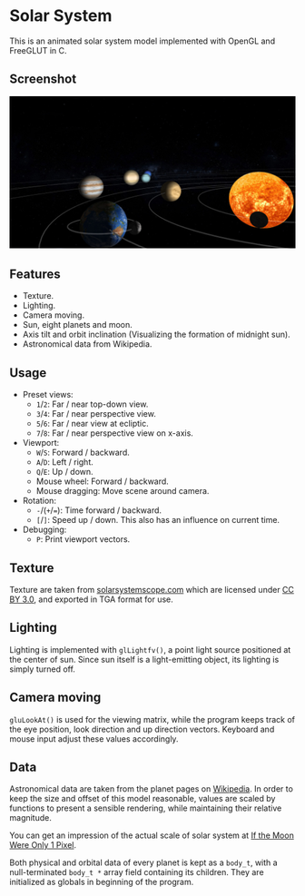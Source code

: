 # Solar System

This is an animated solar system model implemented with OpenGL and FreeGLUT in C.

## Screenshot

![Screenshot](screenshot/solar_system.jpg)

## Features

- Texture.
- Lighting.
- Camera moving.
- Sun, eight planets and moon.
- Axis tilt and orbit inclination (Visualizing the formation of midnight sun).
- Astronomical data from Wikipedia.

## Usage

- Preset views:
    - `1`/`2`: Far / near top-down view.
    - `3`/`4`: Far / near perspective view.
    - `5`/`6`: Far / near view at ecliptic.
    - `7`/`8`: Far / near perspective view on x-axis.
- Viewport:
    - `W`/`S`: Forward / backward.
    - `A`/`D`: Left / right.
    - `Q`/`E`: Up / down.
    - Mouse wheel: Forward / backward.
    - Mouse dragging: Move scene around camera.
- Rotation:
    - `-`/(`+`/`=`): Time forward / backward.
    - `[`/`]`: Speed up / down. This also has an influence on current time.
- Debugging:
    - `P`: Print viewport vectors.

## Texture

Texture are taken from [solarsystemscope.com](http://www.solarsystemscope.com/nexus/textures/planet_textures/) which are licensed under [CC BY 3.0](https://creativecommons.org/licenses/by/3.0/), and exported in TGA format for use.

## Lighting

Lighting is implemented with `glLightfv()`, a point light source positioned at the center of sun. Since sun itself is a light-emitting object, its lighting is simply turned off.

## Camera moving

`gluLookAt()` is used for the viewing matrix, while the program keeps track of the eye position, look direction and up direction vectors. Keyboard and mouse input adjust these values accordingly.

## Data

Astronomical data are taken from the planet pages on [Wikipedia](https://en.wikipedia.org). In order to keep the size and offset of this model reasonable, values are scaled by functions to present a sensible rendering, while maintaining their relative magnitude.

You can get an impression of the actual scale of solar system at [If the Moon Were Only 1 Pixel](http://joshworth.com/dev/pixelspace/pixelspace_solarsystem.html).

Both physical and orbital data of every planet is kept as a `body_t`, with a null-terminated `body_t *` array field containing its children. They are initialized as globals in beginning of the program.
